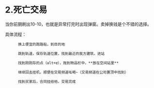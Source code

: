 # 2.死亡交易

当你前期刷出10-10，也就是异常打完时出现弹窗。卖掉换钱是个不错的选择。 

具体流程： 

          换上便宜的跑路船，到目的地 

          跳到轨道，保存轨道位置，找到最近的我方建筑，进站

          找到刚刚存的点（alt+e），拖到物品栏中，**放在空间站里**

          继续回去挂机，顺便在交易频道吆喝~（交易频道在公司置顶中找到） 

          找到买家后，合同挂给他，交易完成

